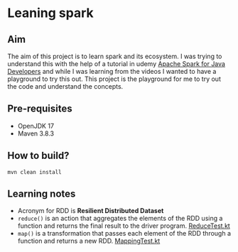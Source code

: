 # Leaning spark

## Aim

The aim of this project is to learn spark and its ecosystem. I was trying to understand this with the help of a tutorial in udemy [Apache Spark for Java Developers](https://www.udemy.com/course/apache-spark-for-java-developers/?couponCode=24T7MT72224) and while I was learning from the videos I wanted to have a playground to try this out. This project is the playground for me to try out the code and understand the concepts.

## Pre-requisites

- OpenJDK 17
- Maven 3.8.3

## How to build?

```shell
mvn clean install
```

## Learning notes

- Acronym for RDD is **Resilient Distributed Dataset**
- `reduce()` is an action that aggregates the elements of the RDD using a function and returns the final result to the driver program. [ReduceTest.kt](src/test/kotlin/edu/kotlin/spark/reduce/ReduceTest.kt)
- `map()` is a transformation that passes each element of the RDD through a function and returns a new RDD. [MappingTest.kt](src/test/kotlin/edu/kotlin/spark/map/MappingTest.kt)